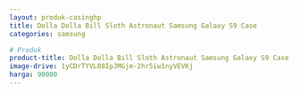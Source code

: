```yaml
---
layout: produk-casinghp
title: Dolla Dolla Bill Sloth Astronaut Samsung Galaxy S9 Case
categories: samsung

# Produk
product-title: Dolla Dolla Bill Sloth Astronaut Samsung Galaxy S9 Case
image-drive: 1yCDrTYVL08IpJMGjm-2hr5iw1nyVEVKj
harga: 90000
---
```

